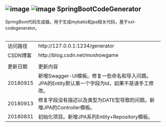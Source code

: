 ![image](https://img.shields.io/badge/SpringBoot-%E2%98%85%E2%98%85%E2%98%85-green.svg)
![image](https://img.shields.io/badge/CodeGenerator-%E2%98%85%E2%98%85%E2%98%85-green.svg)
SpringBootCodeGenerator
----
SpringBoot代码生成器。用于生成mybatis和jpa相关代码，基于xxl-codegenerator。
<br><br>

<table><tbody>
<tr><td>访问路径</td> <td>http://127.0.0.1:1234/generator</td></tr>
<tr><td>CSDN博客</td> <td>http://blog.csdn.net/moshowgame</td></tr>
<tr><td></td> <td></td></tr>
<tr><td>更新日期</td> <td>更新内容</td></tr>
<tr><td>20180915<td>新增Swagger-UI模板。修复一些命名和导入问题。JPA的Entity默认第一个字段为Id，如果不是请手工修改。</td></tr>
<tr><td>20180913<td>修复字段没有描述以及类型为DATE型导致的问题。新增JPA的Controller模板。</td></tr>
<tr><td>20180831<td>初始化项目。新增JPA系列Entity+Repository模板。</td></tr>
</tbody></table>

<table>